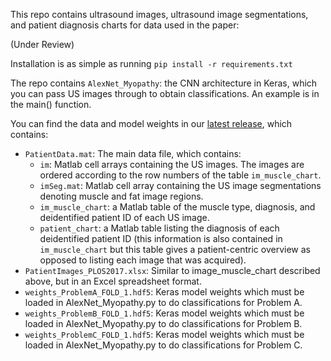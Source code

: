 This repo contains ultrasound images, ultrasound image segmentations, and patient diagnosis charts for data used in the paper:

(Under Review)

Installation is as simple as running `pip install -r requirements.txt`

The repo contains `AlexNet_Myopathy`: the CNN architecture in Keras, which you can pass US images through to obtain classifications. An example is in the main() function.

You can find the data and model weights in our [latest release](https://github.com/jalbayd1/myopathy_US/releases/latest), which contains:
* `PatientData.mat`: The main data file, which contains:
    * `im`: Matlab cell arrays containing the US images. The images are ordered according to the row numbers of the table `im_muscle_chart`.
    * `imSeg.mat`: Matlab cell array containing the US image segmentations denoting muscle and fat image regions.
    * `im_muscle_chart`: a Matlab table of the muscle type, diagnosis, and deidentified patient ID of each US image.
    * `patient_chart`: a Matlab table listing the diagnosis of each deidentified patient ID (this information is also contained in `im_muscle_chart` but this table gives a patient-centric overview as opposed to listing each image that was acquired).
* `PatientImages_PLOS2017.xlsx`: Similar to image_muscle_chart described above, but in an Excel spreadsheet format.
* `weights_ProblemA_FOLD_1.hdf5`: Keras model weights which must be loaded in AlexNet_Myopathy.py to do classifications for Problem A.
* `weights_ProblemB_FOLD_1.hdf5`: Keras model weights which must be loaded in AlexNet_Myopathy.py to do classifications for Problem B.
* `weights_ProblemC_FOLD_1.hdf5`: Keras model weights which must be loaded in AlexNet_Myopathy.py to do classifications for Problem C.